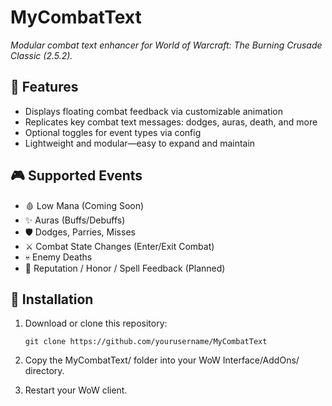 # MyCombatText

_Modular combat text enhancer for World of Warcraft: The Burning Crusade Classic (2.5.2)._

## 🔧 Features

- Displays floating combat feedback via customizable animation
- Replicates key combat text messages: dodges, auras, death, and more
- Optional toggles for event types via config
- Lightweight and modular—easy to expand and maintain

## 🎮 Supported Events

- 🩸 Low Mana (Coming Soon)
- ✨ Auras (Buffs/Debuffs)
- 🛡️ Dodges, Parries, Misses
- ⚔️ Combat State Changes (Enter/Exit Combat)
- 💀 Enemy Deaths
- 🧙 Reputation / Honor / Spell Feedback (Planned)

## 📂 Installation

1. Download or clone this repository:

   ```git clone https://github.com/yourusername/MyCombatText```

2. Copy the MyCombatText/ folder into your WoW Interface/AddOns/ directory.

3. Restart your WoW client.